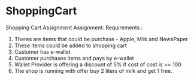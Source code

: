 # ShoppingCart
Shopping Cart Assignment
Assignment:
Requirements :

1) Theres are items that could be purchase - Apple, Milk and NewsPaper
2) These items could be added to shopping cart
3) Customer has e-wallet
4) Customer purchases items and pays by e-wallet
5) Wallet Provider is offering a discount of 5% if cost of cost is >= 100
6) The shop is running with offer buy 2 liters of milk and get 1 free.
